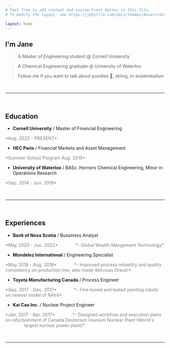 ```yaml
---
# Feel free to add content and custom Front Matter to this file.
# To modify the layout, see https://jekyllrb.com/docs/themes/#overriding-theme-defaults

layout: home
---
```



## I'm Jane

> A Master of Engineering student @ Cornell University

> A Chemical Engineering graduate @ University of Waterloo

> Follow me if you want to talk about poodles :dog:, skiing, or existentialism

&nbsp;
&nbsp;
&nbsp;

---
&nbsp;

## Education

- **Cornell University** / Master of Financial Engineering
&nbsp;
<span style="color:grey;font-weight:400;font-size:14px"> 
*Aug. 2022 - PRESENT*
</span>

- **HEC Paris** / Financial Markets and Asset Management
&nbsp;
<span style="color:grey;font-weight:400;font-size:14px"> 
*Summer School Porgram Aug. 2019*
</span>

- **University of Waterloo** / BASc. Hornors Chemical Engineering, Minor in Operations Research &nbsp;&nbsp;&nbsp;&nbsp;&nbsp;&nbsp;
<span style="color:grey;font-weight:400;font-size:14px"> 
*Sep. 2014 - Jun. 2019*
</span>


&nbsp;
&nbsp;
&nbsp;

---
&nbsp;

## Experiences

- **Bank of Nova Scotia** / Bussiness Analyst
&nbsp;
<span style="color:grey;font-weight:400;font-size:14px"> 
*May 2020 - Jun. 2022*
</span>

<span style="color:grey;font-weight:400;font-size:14px"> 
&nbsp;&nbsp;&nbsp;&nbsp;&nbsp;&nbsp;&nbsp;&nbsp;&nbsp;&nbsp;&nbsp;&nbsp;
*- Global Wealth Mangement Technology*
</span>

- **Mondelez International** / Engineering Specialist
&nbsp;
<span style="color:grey;font-weight:400;font-size:14px"> 
*May 2018 - Aug. 2018*
</span>

<span style="color:grey;font-weight:400;font-size:14px"> 
&nbsp;&nbsp;&nbsp;&nbsp;&nbsp;&nbsp;&nbsp;&nbsp;&nbsp;&nbsp;&nbsp;&nbsp;
*- Improved process reliability and quality consistency on production line; also made delicious Oreos!*
</span>


- **Toyota Manufacturing Canada** / Process Engineer
&nbsp;
<span style="color:grey;font-weight:400;font-size:14px"> 
*Sep. 2017 - Dec. 2017*
</span>

<span style="color:grey;font-weight:400;font-size:14px"> 
&nbsp;&nbsp;&nbsp;&nbsp;&nbsp;&nbsp;&nbsp;&nbsp;&nbsp;&nbsp;&nbsp;&nbsp;
*- Fine-tuned and tested painting robots on newest model of RAV4*
</span>

- **Kai Cao Inc.** / Nuclear Project Engineer
&nbsp;
<span style="color:grey;font-weight:400;font-size:14px"> 
*Jan. 2017 - Apr. 2017*
</span>

<span style="color:grey;font-weight:400;font-size:14px"> 
&nbsp;&nbsp;&nbsp;&nbsp;&nbsp;&nbsp;&nbsp;&nbsp;&nbsp;&nbsp;&nbsp;&nbsp;
*- Designed workflow and execution plans on refurbishment of Canada Deuterium Uranium Nuclear Plant (World's &nbsp;&nbsp;&nbsp;&nbsp;&nbsp;&nbsp;&nbsp;&nbsp;&nbsp;&nbsp;&nbsp;&nbsp;&nbsp;&nbsp;&nbsp;largest nuclear power plant)*
</span>

&nbsp;

---

